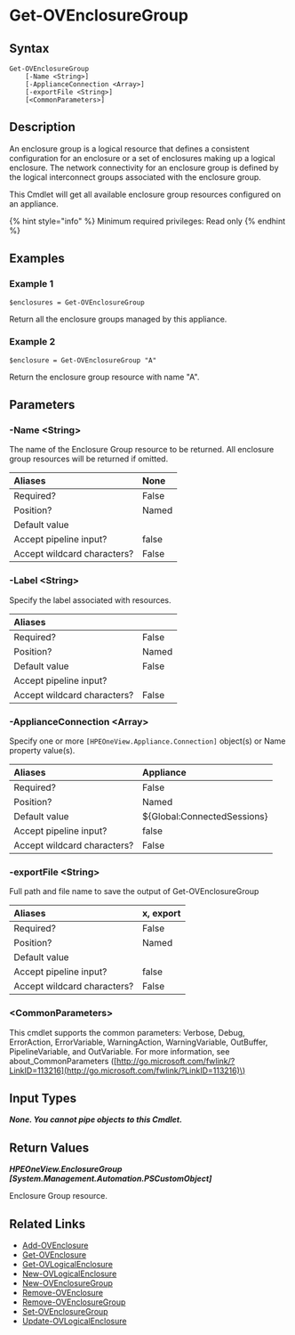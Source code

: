 ﻿---
description: Retrieve Enclosure Group resource(s).
---

# Get-OVEnclosureGroup

## Syntax

```text
Get-OVEnclosureGroup
    [-Name <String>]
    [-ApplianceConnection <Array>]
    [-exportFile <String>]
    [<CommonParameters>]
```

## Description

An enclosure group is a logical resource that defines a consistent configuration for an enclosure or a set of enclosures making up a logical enclosure. The network connectivity for an enclosure group is defined by the logical interconnect groups associated with the enclosure group.

This Cmdlet will get all available enclosure group resources configured on an appliance.

{% hint style="info" %}
Minimum required privileges: Read only
{% endhint %}

## Examples

###  Example 1 

```text
$enclosures = Get-OVEnclosureGroup
```

Return all the enclosure groups managed by this appliance.

###  Example 2 

```text
$enclosure = Get-OVEnclosureGroup "A"
```

Return the enclosure group resource with name "A".

## Parameters

### -Name &lt;String&gt;

The name of the Enclosure Group resource to be returned.  All enclosure group resources will be returned if omitted.

| Aliases | None |
| :--- | :--- |
| Required? | False |
| Position? | Named |
| Default value |  |
| Accept pipeline input? | false |
| Accept wildcard characters? | False |

### -Label &lt;String&gt;

Specify the label associated with resources.

| Aliases |  |
| :--- | :--- |
| Required? | False |
| Position? | Named |
| Default value | False |
| Accept pipeline input? |  |
| Accept wildcard characters? | False |

### -ApplianceConnection &lt;Array&gt;

Specify one or more `[HPEOneView.Appliance.Connection]` object(s) or Name property value(s).

| Aliases | Appliance |
| :--- | :--- |
| Required? | False |
| Position? | Named |
| Default value | ${Global:ConnectedSessions} |
| Accept pipeline input? | false |
| Accept wildcard characters? | False |

### -exportFile &lt;String&gt;

Full path and file name to save the output of Get-OVEnclosureGroup

| Aliases | x, export |
| :--- | :--- |
| Required? | False |
| Position? | Named |
| Default value |  |
| Accept pipeline input? | false |
| Accept wildcard characters? | False |

### &lt;CommonParameters&gt;

This cmdlet supports the common parameters: Verbose, Debug, ErrorAction, ErrorVariable, WarningAction, WarningVariable, OutBuffer, PipelineVariable, and OutVariable. For more information, see about\_CommonParameters \([http://go.microsoft.com/fwlink/?LinkID=113216](http://go.microsoft.com/fwlink/?LinkID=113216)\)

## Input Types

_**None.  You cannot pipe objects to this Cmdlet.**_

## Return Values

_**HPEOneView.EnclosureGroup [System.Management.Automation.PSCustomObject]**_

Enclosure Group resource.

## Related Links

* [Add-OVEnclosure](add-ovenclosure.md)
* [Get-OVEnclosure](get-ovenclosure.md)
* [Get-OVLogicalEnclosure](get-ovlogicalenclosure.md)
* [New-OVLogicalEnclosure](new-ovlogicalenclosure.md)
* [New-OVEnclosureGroup](new-ovenclosuregroup.md)
* [Remove-OVEnclosure](remove-ovenclosure.md)
* [Remove-OVEnclosureGroup](remove-ovenclosuregroup.md)
* [Set-OVEnclosureGroup](set-ovenclosuregroup.md)
* [Update-OVLogicalEnclosure](update-ovlogicalenclosure.md)
